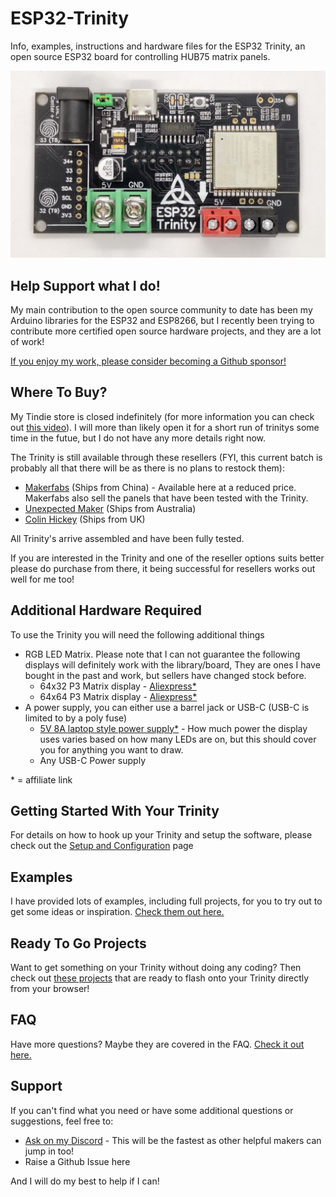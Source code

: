 # ESP32-Trinity

Info, examples, instructions and hardware files for the ESP32 Trinity, an open source ESP32 board for controlling HUB75 matrix panels.

![Image of the top of the trinity](/images/TrinityTopComptressed.jpg)

## Help Support what I do!

My main contribution to the open source community to date has been my Arduino libraries for the ESP32 and ESP8266, but I recently been trying to contribute more certified open source hardware projects, and they are a lot of work!

[If you enjoy my work, please consider becoming a Github sponsor!](https://github.com/sponsors/witnessmenow/)

## Where To Buy?

My Tindie store is closed indefinitely (for more information you can check out [this video](https://www.youtube.com/watch?v=SZ2qgSj0Ets)). I will more than likely open it for a short run of trinitys some time in the futue, but I do not have any more details right now.

The Trinity is still available through these resellers (FYI, this current batch is probably all that there will be as there is no plans to restock them):

- [Makerfabs](https://www.makerfabs.com/esp32-trinity.html) (Ships from China) - Available here at a reduced price. Makerfabs also sell the panels that have been tested with the Trinity.
- [Unexpected Maker](https://unexpectedmaker.com/shop/esp32-trinity) (Ships from Australia)
- [Colin Hickey](https://store.eplop.co.uk/product/esp32_trinity/) (Ships from UK)

All Trinity's arrive assembled and have been fully tested.

If you are interested in the Trinity and one of the reseller options suits better please do purchase from there, it being successful for resellers works out well for me too!

## Additional Hardware Required

To use the Trinity you will need the following additional things

- RGB LED Matrix. Please note that I can not guarantee the following displays will definitely work with the library/board, They are ones I have bought in the past and work, but sellers have changed stock before.
  - 64x32 P3 Matrix display - [Aliexpress\*](https://s.click.aliexpress.com/e/_dYz5DLt)
  - 64x64 P3 Matrix display - [Aliexpress\*](https://s.click.aliexpress.com/e/_BfjY0wfp)
- A power supply, you can either use a barrel jack or USB-C (USB-C is limited to by a poly fuse)
  - [5V 8A laptop style power supply\*](https://s.click.aliexpress.com/e/_d7uVLXt) - How much power the display uses varies based on how many LEDs are on, but this should cover you for anything you want to draw.
  - Any USB-C Power supply

\* = affiliate link

## Getting Started With Your Trinity

For details on how to hook up your Trinity and setup the software, please check out the [Setup and Configuration](/setup.md) page

## Examples

I have provided lots of examples, including full projects, for you to try out to get some ideas or inspiration. [Check them out here.](/examples/)

## Ready To Go Projects

Want to get something on your Trinity without doing any coding? Then check out [these projects](/webFlash.md) that are ready to flash onto your Trinity directly from your browser!

## FAQ

Have more questions? Maybe they are covered in the FAQ. [Check it out here.](/FAQ.md)

## Support

If you can't find what you need or have some additional questions or suggestions, feel free to:

- [Ask on my Discord](https://discord.gg/2enC6GW) - This will be the fastest as other helpful makers can jump in too!
- Raise a Github Issue here

And I will do my best to help if I can!
